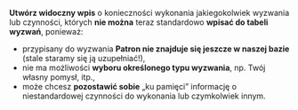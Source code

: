 **Utwórz widoczny wpis** o konieczności wykonania jakiegokolwiek wyzwania lub czynności, których **nie można** teraz standardowo **wpisać do tabeli wyzwań**, ponieważ:
- przypisany do wyzwania **Patron nie znajduje się jeszcze w naszej bazie** (stale staramy się ją uzupełniać!),
- nie ma możliwości **wyboru określonego typu wyzwania**, np. Twój własny pomysł, itp.,
- może chcesz **pozostawić sobie** „ku pamięci” informację o niestandardowej czynności do wykonania lub czymkolwiek innym.

